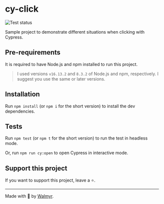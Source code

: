 # cy-click

![Test status](https://github.com/wlsf82/cy-click/actions/workflows/ci.yml/badge.svg)

Sample project to demonstrate different situations when clicking with Cypress.

## Pre-requirements

It is required to have Node.js and npm installed to run this project.

> I used versions `v16.13.2` and `8.3.2` of Node.js and npm, respectively. I suggest you use the same or later versions.

## Installation

Run `npm install` (or `npm i` for the short version) to install the dev dependencies.

## Tests

Run `npm test` (or `npm t` for the short version) to run the test in headless mode.

Or, run `npm run cy:open` to open Cypress in interactive mode.

## Support this project

If you want to support this project, leave a ⭐.

___

Made with 💚 by [Walmyr](https://walmyr.dev).
